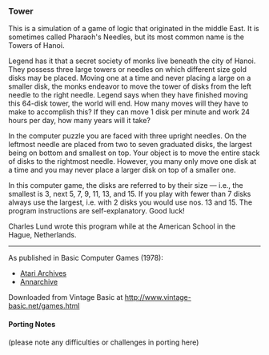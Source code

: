 ### Tower

This is a simulation of a game of logic that originated in the middle East. It is sometimes called Pharaoh's Needles, but its most common name is the Towers of Hanoi.

Legend has it that a secret society of monks live beneath the city of Hanoi. They possess three large towers or needles on which different size gold disks may be placed. Moving one at a time and never placing a large on a smaller disk, the monks endeavor to move the tower of disks from the left needle to the right needle. Legend says when they have finished moving this 64-disk tower, the world will end. How many moves will they have to make to accomplish this? If they can move 1 disk per minute and work 24 hours per day, how many years will it take?

In the computer puzzle you are faced with three upright needles. On the leftmost needle are placed from two to seven graduated disks, the largest being on bottom and smallest on top. Your object is to move the entire stack of disks to the rightmost needle. However, you many only move one disk at a time and you may never place a larger disk on top of a smaller one.

In this computer game, the disks are referred to by their size — i.e., the smallest is 3, next 5, 7, 9, 11, 13, and 15. If you play with fewer than 7 disks always use the largest, i.e. with 2 disks you would use nos. 13 and 15. The program instructions are self-explanatory. Good luck!

Charles Lund wrote this program while at the American School in the Hague, Netherlands.

---

As published in Basic Computer Games (1978):
- [Atari Archives](https://www.atariarchives.org/basicgames/showpage.php?page=173)
- [Annarchive](https://annarchive.com/files/Basic_Computer_Games_Microcomputer_Edition.pdf#page=188)

Downloaded from Vintage Basic at
http://www.vintage-basic.net/games.html

#### Porting Notes

(please note any difficulties or challenges in porting here)

